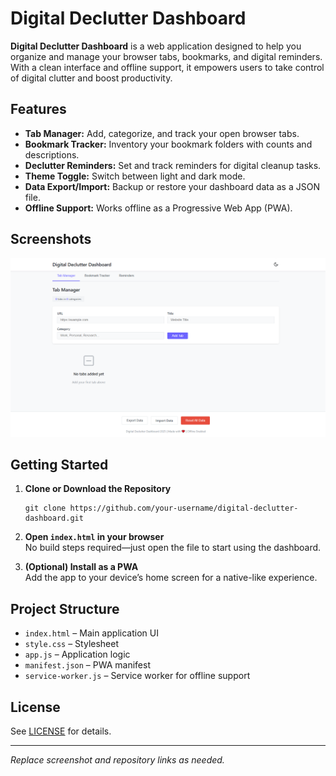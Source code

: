 # Digital Declutter Dashboard

**Digital Declutter Dashboard** is a web application designed to help you organize and manage your browser tabs, bookmarks, and digital reminders. With a clean interface and offline support, it empowers users to take control of digital clutter and boost productivity.

## Features

- **Tab Manager:** Add, categorize, and track your open browser tabs.
- **Bookmark Tracker:** Inventory your bookmark folders with counts and descriptions.
- **Declutter Reminders:** Set and track reminders for digital cleanup tasks.
- **Theme Toggle:** Switch between light and dark mode.
- **Data Export/Import:** Backup or restore your dashboard data as a JSON file.
- **Offline Support:** Works offline as a Progressive Web App (PWA).

## Screenshots

![Digital Declutter Dashboard Screenshot](asset/screenshot.png)

## Getting Started

1. **Clone or Download the Repository**
   ```
   git clone https://github.com/your-username/digital-declutter-dashboard.git
   ```
2. **Open `index.html` in your browser**  
   No build steps required—just open the file to start using the dashboard.

3. **(Optional) Install as a PWA**  
   Add the app to your device’s home screen for a native-like experience.

## Project Structure

- `index.html` – Main application UI
- `style.css` – Stylesheet
- `app.js` – Application logic
- `manifest.json` – PWA manifest
- `service-worker.js` – Service worker for offline support

## License

See [LICENSE](LICENSE) for details.

---

*Replace screenshot and repository links as needed.*